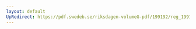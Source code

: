 ```yaml
---
layout: default
UpRedirect: https://pdf.swedeb.se/riksdagen-volumeG-pdf/199192/reg_199192/reg_199192_0615.pdf
---
```

